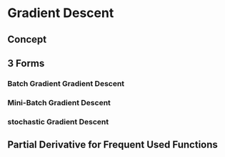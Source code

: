 # Gradient Descent

## Concept

## 3 Forms

### Batch Gradient Gradient Descent

### Mini-Batch Gradient Descent

### stochastic Gradient Descent

## Partial Derivative for Frequent Used Functions
